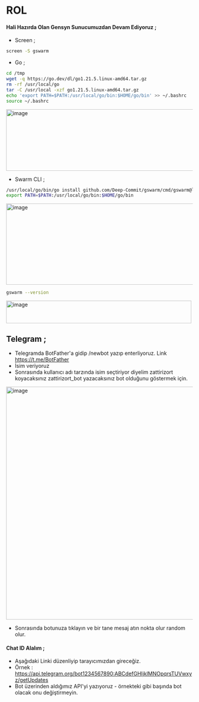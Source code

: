 # ROL

#### Hali Hazırda Olan Gensyn Sunucumuzdan Devam Ediyoruz ; 

- Screen ; 

```bash
screen -S gswarm
```

- Go ; 

```bash
cd /tmp
wget -q https://go.dev/dl/go1.21.5.linux-amd64.tar.gz
rm -rf /usr/local/go
tar -C /usr/local -xzf go1.21.5.linux-amd64.tar.gz
echo 'export PATH=$PATH:/usr/local/go/bin:$HOME/go/bin' >> ~/.bashrc
source ~/.bashrc
```
<img width="759" height="166" alt="image" src="https://github.com/user-attachments/assets/484bf7d8-b94a-4ee9-83c0-de668436ea53" />


- Swarm CLI ; 

```bash
/usr/local/go/bin/go install github.com/Deep-Commit/gswarm/cmd/gswarm@latest
export PATH=$PATH:/usr/local/go/bin:$HOME/go/bin
```

<img width="787" height="219" alt="image" src="https://github.com/user-attachments/assets/1f4fc2db-e60a-488f-9e06-c49a1f8452e9" />

```bash
gswarm --version
```

<img width="500" height="61" alt="image" src="https://github.com/user-attachments/assets/55db8f31-36cc-4e4f-a021-2aee71b563ae" />


## Telegram ; 

- Telegramda BotFather'a gidip /newbot yazıp enterliyoruz. Link https://t.me/BotFather
- İsim veriyoruz
- Sonrasında kullanıcı adı tarzında isim seçtiriyor diyelim zattirizort koyacaksınız zattirizort_bot yazacaksınız bot olduğunu göstermek için.

<img width="624" height="628" alt="image" src="https://github.com/user-attachments/assets/52d22013-ab35-4406-9de4-d999190019d6" />

- Sonrasında botunuza tıklayın ve bir tane mesaj atın nokta olur random olur.

#### Chat ID Alalım ; 


- Aşağıdaki Linki düzenliyip tarayıcımızdan gireceğiz.
- Örnek : https://api.telegram.org/bot1234567890:ABCdefGHIjklMNOpqrsTUVwxyz/getUpdates
- Bot üzerinden aldığımız API'yi yazıyoruz - örnekteki gibi başında bot olacak onu değiştirmeyin.

